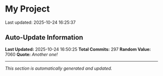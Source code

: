 # My Project


Last updated: 2025-10-24 16:25:37
















































































































































































































































































































































































































































































































































































































































































































## Auto-Update Information

**Last Updated:** 2025-10-24 16:50:25
**Total Commits:** 297
**Random Value:** 7060
**Quote:** _Another one!_

---
_This section is automatically generated and updated._